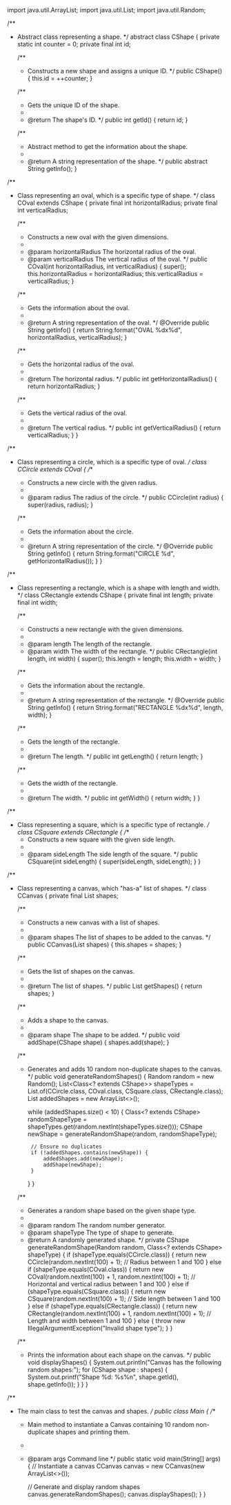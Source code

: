 import java.util.ArrayList;
import java.util.List;
import java.util.Random;

/**
 * Abstract class representing a shape.
 */
abstract class CShape {
    private static int counter = 0;
    private final int id;

    /**
     * Constructs a new shape and assigns a unique ID.
     */
    public CShape() {
        this.id = ++counter;
    }

    /**
     * Gets the unique ID of the shape.
     *
     * @return The shape's ID.
     */
    public int getId() {
        return id;
    }

    /**
     * Abstract method to get the information about the shape.
     *
     * @return A string representation of the shape.
     */
    public abstract String getInfo();
}

/**
 * Class representing an oval, which is a specific type of shape.
 */
class COval extends CShape {
    private final int horizontalRadius;
    private final int verticalRadius;

    /**
     * Constructs a new oval with the given dimensions.
     *
     * @param horizontalRadius The horizontal radius of the oval.
     * @param verticalRadius   The vertical radius of the oval.
     */
    public COval(int horizontalRadius, int verticalRadius) {
        super();
        this.horizontalRadius = horizontalRadius;
        this.verticalRadius = verticalRadius;
    }

    /**
     * Gets the information about the oval.
     *
     * @return A string representation of the oval.
     */
    @Override
    public String getInfo() {
        return String.format("OVAL %dx%d", horizontalRadius, verticalRadius);
    }

    /**
     * Gets the horizontal radius of the oval.
     *
     * @return The horizontal radius.
     */
    public int getHorizontalRadius() {
        return horizontalRadius;
    }

    /**
     * Gets the vertical radius of the oval.
     *
     * @return The vertical radius.
     */
    public int getVerticalRadius() {
        return verticalRadius;
    }
}

/**
 * Class representing a circle, which is a specific type of oval.
 */
class CCircle extends COval {
    /**
     * Constructs a new circle with the given radius.
     *
     * @param radius The radius of the circle.
     */
    public CCircle(int radius) {
        super(radius, radius);
    }

    /**
     * Gets the information about the circle.
     *
     * @return A string representation of the circle.
     */
    @Override
    public String getInfo() {
        return String.format("CIRCLE %d", getHorizontalRadius());
    }
}

/**
 * Class representing a rectangle, which is a shape with length and width.
 */
class CRectangle extends CShape {
    private final int length;
    private final int width;

    /**
     * Constructs a new rectangle with the given dimensions.
     *
     * @param length The length of the rectangle.
     * @param width  The width of the rectangle.
     */
    public CRectangle(int length, int width) {
        super();
        this.length = length;
        this.width = width;
    }

    /**
     * Gets the information about the rectangle.
     *
     * @return A string representation of the rectangle.
     */
    @Override
    public String getInfo() {
        return String.format("RECTANGLE %dx%d", length, width);
    }

    /**
     * Gets the length of the rectangle.
     *
     * @return The length.
     */
    public int getLength() {
        return length;
    }

    /**
     * Gets the width of the rectangle.
     *
     * @return The width.
     */
    public int getWidth() {
        return width;
    }
}

/**
 * Class representing a square, which is a specific type of rectangle.
 */
class CSquare extends CRectangle {
    /**
     * Constructs a new square with the given side length.
     *
     * @param sideLength The side length of the square.
     */
    public CSquare(int sideLength) {
        super(sideLength, sideLength);
    }
}

/**
 * Class representing a canvas, which "has-a" list of shapes.
 */
class CCanvas {
    private final List<CShape> shapes;

    /**
     * Constructs a new canvas with a list of shapes.
     *
     * @param shapes The list of shapes to be added to the canvas.
     */
    public CCanvas(List<CShape> shapes) {
        this.shapes = shapes;
    }

    /**
     * Gets the list of shapes on the canvas.
     *
     * @return The list of shapes.
     */
    public List<CShape> getShapes() {
        return shapes;
    }

    /**
     * Adds a shape to the canvas.
     *
     * @param shape The shape to be added.
     */
    public void addShape(CShape shape) {
        shapes.add(shape);
    }

    /**
     * Generates and adds 10 random non-duplicate shapes to the canvas.
     */
    public void generateRandomShapes() {
        Random random = new Random();
        List<Class<? extends CShape>> shapeTypes = List.of(CCircle.class, COval.class, CSquare.class, CRectangle.class);
        List<CShape> addedShapes = new ArrayList<>();

        while (addedShapes.size() < 10) {
            Class<? extends CShape> randomShapeType = shapeTypes.get(random.nextInt(shapeTypes.size()));
            CShape newShape = generateRandomShape(random, randomShapeType);

            // Ensure no duplicates
            if (!addedShapes.contains(newShape)) {
                addedShapes.add(newShape);
                addShape(newShape);
            }
        }
    }

    /**
     * Generates a random shape based on the given shape type.
     *
     * @param random       The random number generator.
     * @param shapeType    The type of shape to generate.
     * @return A randomly generated shape.
     */
    private CShape generateRandomShape(Random random, Class<? extends CShape> shapeType) {
        if (shapeType.equals(CCircle.class)) {
            return new CCircle(random.nextInt(100) + 1); // Radius between 1 and 100
        } else if (shapeType.equals(COval.class)) {
            return new COval(random.nextInt(100) + 1, random.nextInt(100) + 1); // Horizontal and vertical radius between 1 and 100
        } else if (shapeType.equals(CSquare.class)) {
            return new CSquare(random.nextInt(100) + 1); // Side length between 1 and 100
        } else if (shapeType.equals(CRectangle.class)) {
            return new CRectangle(random.nextInt(100) + 1, random.nextInt(100) + 1); // Length and width between 1 and 100
        } else {
            throw new IllegalArgumentException("Invalid shape type");
        }
    }

    /**
     * Prints the information about each shape on the canvas.
     */
    public void displayShapes() {
        System.out.println("Canvas has the following random shapes:");
        for (CShape shape : shapes) {
            System.out.printf("Shape %d: %s%n", shape.getId(), shape.getInfo());
        }
    }
}

/**
 * The main class to test the canvas and shapes.
 */
public class Main {
    /**
     * Main method to instantiate a Canvas containing 10 random non-duplicate shapes and printing them.
     *
     * @param args Command line
      */
    public static void main(String[] args) {
        // Instantiate a canvas
        CCanvas canvas = new CCanvas(new ArrayList<>());

        // Generate and display random shapes
        canvas.generateRandomShapes();
        canvas.displayShapes();
    }
}
     
 
